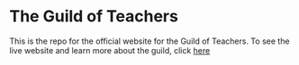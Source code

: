# The Guild of Teachers

This is the repo for the official website for the Guild of Teachers. To see the live website and learn more about the guild, click [here](https://www.guildofteachers.tech/)
